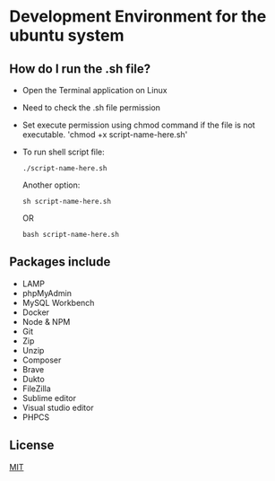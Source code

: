 # Development Environment for the ubuntu system

## How do I run the .sh file?
- Open the Terminal application on Linux
- Need to check the .sh file permission
- Set execute permission using chmod command if the file is not executable.
  'chmod +x script-name-here.sh'
- To run shell script file:

  ```./script-name-here.sh```

  Another option:

  ```sh script-name-here.sh```

  OR

  ```bash script-name-here.sh```

## Packages include
- LAMP
- phpMyAdmin
- MySQL Workbench
- Docker
- Node & NPM
- Git
- Zip
- Unzip
- Composer
- Brave
- Dukto
- FileZilla
- Sublime editor
- Visual studio editor
- PHPCS

## License
[MIT](https://github.com/krishaweb/dev-environment-bash/blob/main/LICENSE)